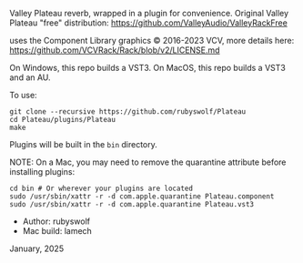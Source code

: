 Valley Plateau reverb, wrapped in a plugin for convenience.
Original Valley Plateau "free" distribution: https://github.com/ValleyAudio/ValleyRackFree

uses the Component Library graphics © 2016-2023 VCV, more details here:
https://github.com/VCVRack/Rack/blob/v2/LICENSE.md

On Windows, this repo builds a VST3.
On MacOS, this repo builds a VST3 and an AU.

To use:

```
git clone --recursive https://github.com/rubyswolf/Plateau
cd Plateau/plugins/Plateau
make
```

Plugins will be built in the `bin` directory.

NOTE: On a Mac, you may need to remove the quarantine attribute before installing plugins:

```
cd bin # Or wherever your plugins are located
sudo /usr/sbin/xattr -r -d com.apple.quarantine Plateau.component
sudo /usr/sbin/xattr -r -d com.apple.quarantine Plateau.vst3
```

* Author: rubyswolf
* Mac build: lamech

January, 2025
